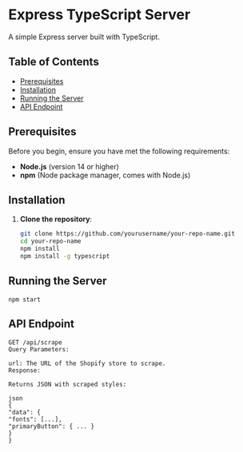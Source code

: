 # Express TypeScript Server

A simple Express server built with TypeScript.

## Table of Contents

- [Prerequisites](#prerequisites)
- [Installation](#installation)
- [Running the Server](#running-the-server)
- [API Endpoint](#api-endpoint)

## Prerequisites

Before you begin, ensure you have met the following requirements:

- **Node.js** (version 14 or higher)
- **npm** (Node package manager, comes with Node.js)

## Installation

1. **Clone the repository**:
   ```bash
   git clone https://github.com/yourusername/your-repo-name.git
   cd your-repo-name
   npm install
   npm install -g typescript
   ```

## Running the Server

```
npm start
```

## API Endpoint

```
GET /api/scrape
Query Parameters:

url: The URL of the Shopify store to scrape.
Response:

Returns JSON with scraped styles:

json
{
"data": {
"fonts": [...],
"primaryButton": { ... }
}
}

```
